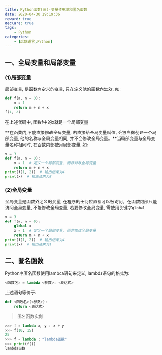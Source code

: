 ```yaml
---
title: Python函数(三)-变量作用域和匿名函数
date: 2020-04-30 19:19:36
reward: true
declare: true
tags: 
	- Python
categories: 
	- [后端语言,Python]
---
```


## 一、全局变量和局部变量

### (1)局部变量

局部变量, 是函数内定义的变量, 只在定义他的函数内生效, 如:

```python
def f(m, n = 0):
    x = 1
    return m + n + x
f(1, 2)
```

在上述代码中, 函数f中的x就是一个局部变量

**在函数内,不能直接修改全局变量, 若直接给全局变量赋值, 会被当做创建一个局部变量, 他的名称与全局变量相同, 并不会修改全局变量。**当局部变量与全局变量名称相同时, 在函数内部使用局部变量, 如:

```python
x = 3
def f(m, n = 0):
    x = 1  # 定义一个局部变量, 而非修改全局变量
    return m + n + x
print(f(1, 2))  # 输出结果为4
print(x)  # 输出结果为3
```

<!--more-->

### (2)全局变量

全局变量是函数外定义的变量, 在程序的任何位置都可以被访问。在函数内部只能访问全局变量, 不能修改全局变量, 若要修改全局变量, 需使用关键字``global``

```python
x = 3
def f(m, n = 0):
    global x
    x = 1  # 定义一个局部变量, 而非修改全局变量
    return m + n + x
print(f(1, 2))  # 输出结果为4
print(x)  # 输出结果为1
```

## 二、匿名函数

Python中匿名函数使用lambda语句来定义, lambda语句的格式为:

```python
<函数名> = lambda <参数>: <表达式>
```

上述语句等价于:

```python
def <函数名>(<参数>):
    return <表达式>
```

> 匿名函数实例

```python
>>> f = lambda x, y : x + y
>>> f(10, 15)
25
>>> f = lambda : "lambda函数"
>>> print(f())
lambda函数
```

